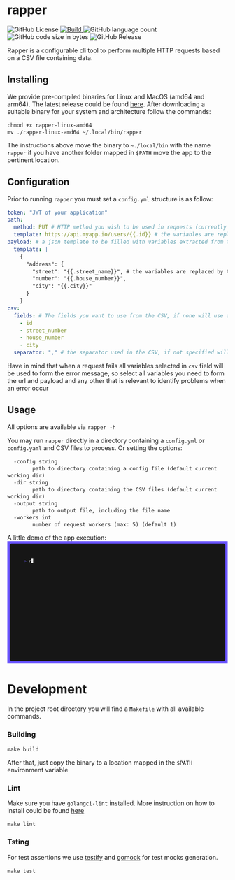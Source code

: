 # rapper

  <p align="left">
  <img alt="GitHub License" src="https://img.shields.io/github/license/anibaldeboni/rapper?logo=gnu">
  <a href="https://github.com/anibaldeboni/rapper/actions/workflows/master.yml" rel="nofollow">
    <img src="https://img.shields.io/github/actions/workflow/status/anibaldeboni/rapper/master.yml?branch=master&logo=Github" alt="Build" />
  </a>
  <img alt="GitHub language count" src="https://img.shields.io/github/languages/count/anibaldeboni/rapper?logo=go">
  <img alt="GitHub code size in bytes" src="https://img.shields.io/github/languages/code-size/anibaldeboni/rapper">
  <img href="https://github.com/anibaldeboni/rapper/releases/latest" alt="GitHub Release" src="https://img.shields.io/github/v/release/anibaldeboni/rapper?logo=semanticrelease">
  </p>

Rapper is a configurable cli tool to perform multiple HTTP requests based on a CSV file containing data.

## Installing

We provide pre-compiled binaries for Linux and MacOS (amd64 and arm64). The latest release could be found [here](https://github.com/anibaldeboni/github.com/anibaldeboni/rapper/releases/latest). After downloading a suitable binary for your system and architecture follow the commands:

```shell
chmod +x rapper-linux-amd64
mv ./rapper-linux-amd64 ~/.local/bin/rapper
```

The instructions above move the binary to `~./local/bin` with the name `rapper` if you have another folder mapped in `$PATH` move the app to the pertinent location.

## Configuration

Prior to running `rapper` you must set a `config.yml` structure is as follow:

```yaml
token: "JWT of your application"
path:
  method: PUT # HTTP method you wish to be used in requests (currently supports PUT and POST)
  template: https://api.myapp.io/users/{{.id}} # the variables are replaced by the corresponding csv values
payload: # a json template to be filled with variables extracted from the CSV
  template: |
    {
      "address": {
        "street": "{{.street_name}}", # the variables are replaced by the corresponding csv values
        "number": "{{.house_number}}",
        "city": "{{.city}}"
      }
    }
csv:
  fields: # The fields you want to use from the CSV, if none will use all
    - id
    - street_number
    - house_number
    - city
  separator: "," # the separator used in the CSV, if not specified will use comma
```

Have in mind that when a request fails all variables selected in `csv` field will be used to form the error message, so select all variables you need to form the url and payload and any other that is relevant to identify problems when an error occur

## Usage

All options are available via `rapper -h`

You may run `rapper` directly in a directory containing a `config.yml` or `config.yaml` and CSV files to process. Or setting the options:

```shell
  -config string
    	path to directory containing a config file (default current working dir)
  -dir string
    	path to directory containing the CSV files (default current working dir)
  -output string
    	path to output file, including the file name
  -workers int
    	number of request workers (max: 5) (default 1)
```

A little demo of the app execution:
![rapper usage recording](./assets/rapper.gif)

# Development

In the project root directory you will find a `Makefile` with all available commands.

### Building

```shell
make build
```

After that, just copy the binary to a location mapped in the `$PATH` environment variable

### Lint

Make sure you have `golangci-lint` installed. More instruction on how to install could be found [here](https://golangci-lint.run/usage/install/)

```shell
make lint
```

### Tsting

For test assertions we use [testify](https://github.com/stretchr/testify) and [gomock](https://go.uber.org/mock) for test mocks generation.

```shell
make test
```
